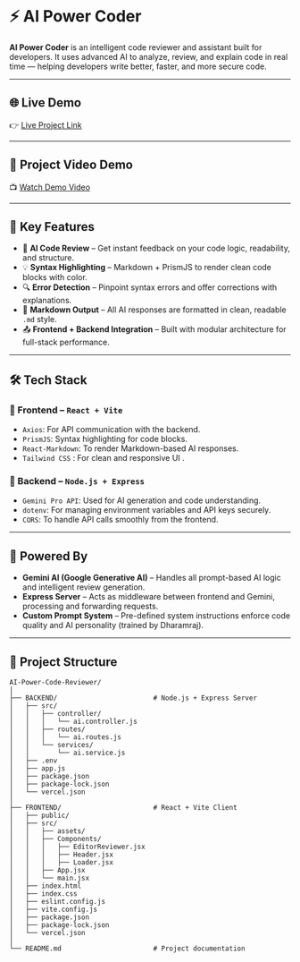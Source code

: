 # ⚡ AI Power Coder

**AI Power Coder** is an intelligent code reviewer and assistant built for developers. It uses advanced AI to analyze, review, and explain code in real time — helping developers write better, faster, and more secure code.

---

## 🌐 Live Demo

👉 [Live Project Link](https://ai-powered-coder-6fk8.vercel.app/)  

---

## 🎥 Project Video Demo

📺 [Watch Demo Video](https://your-video-link-here.com)  

---

## 🚀 Key Features

- 🧠 **AI Code Review** – Get instant feedback on your code logic, readability, and structure.
- 💡 **Syntax Highlighting** – Markdown + PrismJS to render clean code blocks with color.
- 🔍 **Error Detection** – Pinpoint syntax errors and offer corrections with explanations.
- 📄 **Markdown Output** – All AI responses are formatted in clean, readable `.md` style.
- 📤 **Frontend + Backend Integration** – Built with modular architecture for full-stack performance.

---

## 🛠️ Tech Stack

### 🔹 Frontend – `React + Vite`
- `Axios`: For API communication with the backend.
- `PrismJS`: Syntax highlighting for code blocks.
- `React-Markdown`: To render Markdown-based AI responses.
- `Tailwind CSS` : For clean and responsive UI .

### 🔸 Backend – `Node.js + Express`
- `Gemini Pro API`: Used for AI generation and code understanding.
- `dotenv`: For managing environment variables and API keys securely.
- `CORS`: To handle API calls smoothly from the frontend.

---

## 🧠 Powered By

- **Gemini AI (Google Generative AI)** – Handles all prompt-based AI logic and intelligent review generation.
- **Express Server** – Acts as middleware between frontend and Gemini, processing and forwarding requests.
- **Custom Prompt System** – Pre-defined system instructions enforce code quality and AI personality (trained by Dharamraj).

---

## 📁 Project Structure

```plaintext
AI-Power-Code-Reviewer/
│
├── BACKEND/                        # Node.js + Express Server
│   ├── src/
│   │   ├── controller/
│   │   │   └── ai.controller.js
│   │   ├── routes/
│   │   │   └── ai.routes.js
│   │   └── services/
│   │       └── ai.service.js
│   ├── .env
│   ├── app.js
│   ├── package.json
│   ├── package-lock.json
│   └── vercel.json
│
├── FRONTEND/                       # React + Vite Client
│   ├── public/
│   ├── src/
│   │   ├── assets/
│   │   ├── Components/
│   │   │   ├── EditorReviewer.jsx
│   │   │   ├── Header.jsx
│   │   │   ├── Loader.jsx
│   │   ├── App.jsx
│   │   └── main.jsx
│   ├── index.html
│   ├── index.css
│   ├── eslint.config.js
│   ├── vite.config.js
│   ├── package.json
│   ├── package-lock.json
│   └── vercel.json
│
└── README.md                       # Project documentation


